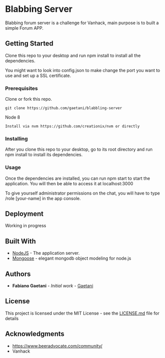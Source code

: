 # Blabbing Server

Blabbing forum server is a challenge for Vanhack, main purpose is to built a simple Forum APP. 

## Getting Started

Clone this repo to your desktop and run npm install to install all the dependencies.

You might want to look into config.json to make change the port you want to use and set up a SSL certificate.

### Prerequisites

Clone or fork this repo.

```
git clone https://github.com/gaetani/blabbling-server
```

Node 8

```
Install via nvm https://github.com/creationix/nvm or directly
```

### Installing
After you clone this repo to your desktop, go to its root directory and run npm install to install its dependencies.

### Usage
Once the dependencies are installed, you can run npm start to start the application. You will then be able to access it at localhost:3000

To give yourself administrator permissions on the chat, you will have to type /role [your-name] in the app console.

## Deployment

Working in progress

## Built With

* [NodeJS](https://nodejs.org/en/) - The application server.
* [Mongoose](http://mongoosejs.com/docs/guide.html) - elegant mongodb object modeling for node.js


## Authors

* **Fabiano Gaetani** - *Initial work* - [Gaetani](https://github.com/gaetani)

## License

This project is licensed under the MIT License - see the [LICENSE.md](LICENSE.md) file for details

## Acknowledgments

* https://www.beeradvocate.com/community/
* Vanhack
